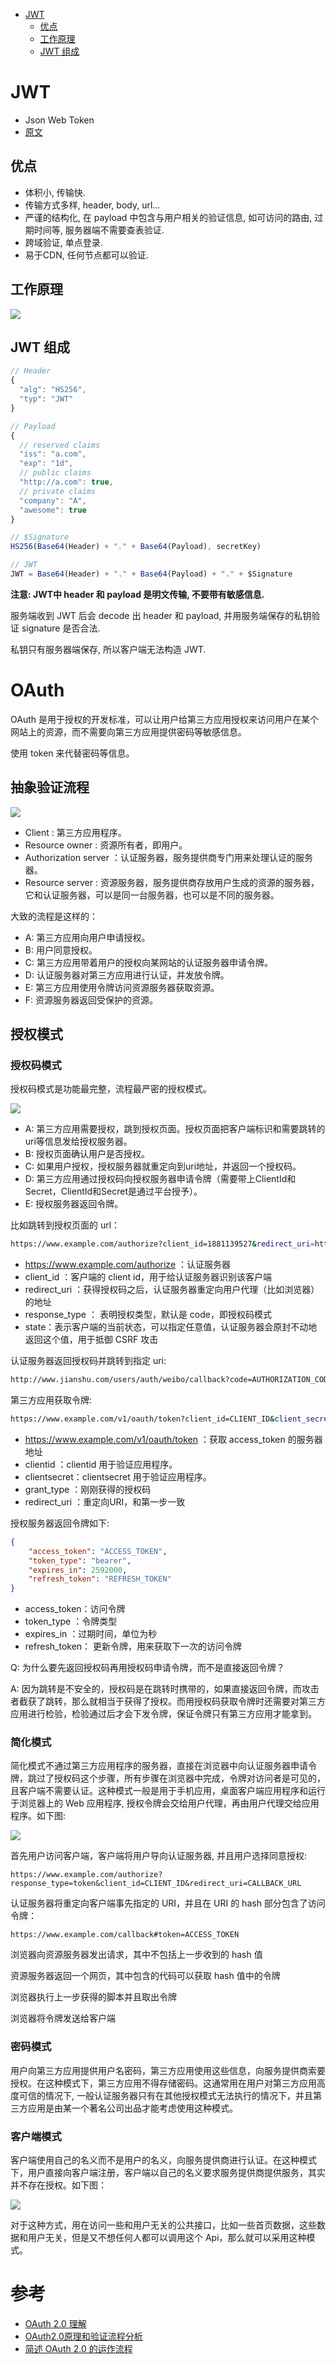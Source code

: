 
<!-- TOC -->

- [JWT](#jwt)
    - [优点](#优点)
    - [工作原理](#工作原理)
    - [JWT 组成](#jwt-组成)

<!-- /TOC -->

# JWT

* Json Web Token
* [原文](https://zhuanlan.zhihu.com/p/27370773?hmsr=toutiao.io&utm_medium=toutiao.io&utm_source=toutiao.io)

## 优点

* 体积小, 传输快.
* 传输方式多样, header, body, url...
* 严谨的结构化, 在 payload 中包含与用户相关的验证信息, 如可访问的路由, 过期时间等, 服务器端不需要查表验证.
* 跨域验证, 单点登录.
* 易于CDN, 任何节点都可以验证.

## 工作原理

![](pic/auth01.png)


## JWT 组成

```js
// Header
{
  "alg": "HS256",
  "typ": "JWT"
}

// Payload
{
  // reserved claims
  "iss": "a.com",
  "exp": "1d",
  // public claims
  "http://a.com": true,
  // private claims
  "company": "A",
  "awesome": true
}

// $Signature
HS256(Base64(Header) + "." + Base64(Payload), secretKey)

// JWT
JWT = Base64(Header) + "." + Base64(Payload) + "." + $Signature
```

**注意: JWT中 header 和 payload 是明文传输, 不要带有敏感信息.**

服务端收到 JWT 后会 decode 出 header 和 payload, 并用服务端保存的私钥验证 signature 是否合法.

私钥只有服务器端保存, 所以客户端无法构造 JWT.



# OAuth

OAuth 是用于授权的开发标准，可以让用户给第三方应用授权来访问用户在某个网站上的资源，而不需要向第三方应用提供密码等敏感信息。

使用 token 来代替密码等信息。


## 抽象验证流程

![](pic/auth03.webp)

- Client               : 第三方应用程序。
- Resource owner       : 资源所有者，即用户。
- Authorization server ：认证服务器，服务提供商专门用来处理认证的服务器。
- Resource server      : 资源服务器，服务提供商存放用户生成的资源的服务器，它和认证服务器，可以是同一台服务器，也可以是不同的服务器。


大致的流程是这样的：
- A: 第三方应用向用户申请授权。
- B: 用户同意授权。
- C: 第三方应用带着用户的授权向某网站的认证服务器申请令牌。
- D: 认证服务器对第三方应用进行认证，并发放令牌。
- E: 第三方应用使用令牌访问资源服务器获取资源。
- F: 资源服务器返回受保护的资源。





## 授权模式


### 授权码模式

授权码模式是功能最完整，流程最严密的授权模式。

![](pic/auth02.webp)

- A: 第三方应用需要授权，跳到授权页面。授权页面把客户端标识和需要跳转的uri等信息发给授权服务器。
- B: 授权页面确认用户是否授权。
- C: 如果用户授权，授权服务器就重定向到uri地址，并返回一个授权码。
- D: 第三方应用通过授权码向授权服务器申请令牌（需要带上ClientId和Secret，ClientId和Secret是通过平台授予）。
- E: 授权服务器返回令牌。

比如跳转到授权页面的 url：

```bash
https://www.example.com/authorize?client_id=1881139527&redirect_uri=http://www.jianshu.com/users/auth/weibo/callback&response_type=code&state=f2d53629dd57f670e56b4ded85e2c8c5ad50514a66b44a4b
```

- https://www.example.com/authorize ：认证服务器
- client_id ：客户端的 client id，用于给认证服务器识别该客户端
- redirect_uri ：获得授权码之后，认证服务器重定向用户代理（比如浏览器）的地址
- response_type ： 表明授权类型，默认是 code，即授权码模式
- state：表示客户端的当前状态，可以指定任意值，认证服务器会原封不动地返回这个值，用于抵御 CSRF 攻击

认证服务器返回授权码并跳转到指定 uri:

```bash
http://www.jianshu.com/users/auth/weibo/callback?code=AUTHORIZATION_CODE
```

第三方应用获取令牌:

```bash
https://www.example.com/v1/oauth/token?client_id=CLIENT_ID&client_secret=CLIENT_SECRET&grant_type=authorization_code&code=AUTHORIZATION_CODE&redirect_url=REDIRECT_URL
```

- https://www.example.com/v1/oauth/token ：获取 access_token 的服务器地址
- clientid ：clientid 用于验证应用程序。
- clientsecret：clientsecret 用于验证应用程序。
- grant_type ：刚刚获得的授权码
- redirect_uri ：重定向URI，和第一步一致

授权服务器返回令牌如下:

```json
{
    "access_token": "ACCESS_TOKEN",
    "token_type": "bearer",
    "expires_in": 2592000,
    "refresh_token": "REFRESH_TOKEN"
}
```

- access_token：访问令牌
- token_type ：令牌类型
- expires_in ：过期时间，单位为秒
- refresh_token： 更新令牌，用来获取下一次的访问令牌


Q: 为什么要先返回授权码再用授权码申请令牌，而不是直接返回令牌？

A: 因为跳转是不安全的，授权码是在跳转时携带的，如果直接返回令牌，而攻击者截获了跳转，那么就相当于获得了授权。而用授权码获取令牌时还需要对第三方应用进行检验，检验通过后才会下发令牌，保证令牌只有第三方应用才能拿到。





### 简化模式

简化模式不通过第三方应用程序的服务器，直接在浏览器中向认证服务器申请令牌，跳过了授权码这个步骤，所有步骤在浏览器中完成，令牌对访问者是可见的，且客户端不需要认证。这种模式一般是用于手机应用，桌面客户端应用程序和运行于浏览器上的 Web 应用程序, 授权令牌会交给用户代理，再由用户代理交给应用程序。如下图:

![](pic/auth04.webp)


首先用户访问客户端，客户端将用户导向认证服务器, 并且用户选择同意授权:

```
https://www.example.com/authorize?response_type=token&client_id=CLIENT_ID&redirect_uri=CALLBACK_URL
```

认证服务器将重定向客户端事先指定的 URI，并且在 URI 的 hash 部分包含了访问令牌：

```
https://www.example.com/callback#token=ACCESS_TOKEN
```

浏览器向资源服务器发出请求，其中不包括上一步收到的 hash 值

资源服务器返回一个网页，其中包含的代码可以获取 hash 值中的令牌

浏览器执行上一步获得的脚本并且取出令牌

浏览器将令牌发送给客户端



### 密码模式

用户向第三方应用提供用户名密码，第三方应用使用这些信息，向服务提供商索要授权。在这种模式下，第三方应用不得存储密码。这通常用在用户对第三方应用高度可信的情况下, 一般认证服务器只有在其他授权模式无法执行的情况下，并且第三方应用是由某一个著名公司出品才能考虑使用这种模式。


### 客户端模式

客户端使用自己的名义而不是用户的名义，向服务提供商进行认证。在这种模式下，用户直接向客户端注册，客户端以自己的名义要求服务提供商提供服务，其实并不存在授权。如下图：

![](pic/auth05.webp)

对于这种方式，用在访问一些和用户无关的公共接口，比如一些首页数据，这些数据和用户无关，但是又不想任何人都可以调用这个 Api，那么就可以采用这种模式。




# 参考
- [OAuth 2.0 理解](https://mp.weixin.qq.com/s/hzy8gV0eDdumg0TD5mi5cA)
- [OAuth2.0原理和验证流程分析](https://www.jianshu.com/p/d74ce6ca0c33)
- [简述 OAuth 2.0 的运作流程](https://www.barretlee.com/blog/2016/01/10/oauth2-introduce/)
